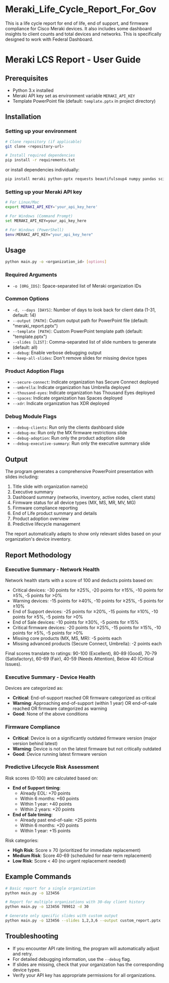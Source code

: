 # Meraki_Life_Cycle_Report_For_Gov
This is a life cycle report for end of life, end of support, and firmware compliance for Cisco Meraki devices. It also includes some dashboard insights to client counts and total devices and networks. This is specifically designed to work with Federal Dashboard.


# Meraki LCS Report - User Guide

## Prerequisites
- Python 3.x installed
- Meraki API key set as environment variable `MERAKI_API_KEY`
- Template PowerPoint file (default: `template.pptx` in project directory)

## Installation

### Setting up your environment
```bash
# Clone repository (if applicable)
git clone <repository-url>

# Install required dependencies
pip install -r requirements.txt
```

or install dependencies individually:

```bash
pip install meraki python-pptx requests beautifulsoup4 numpy pandas scikit-learn python-dateutil
```

### Setting up your Meraki API key
```bash
# For Linux/Mac
export MERAKI_API_KEY='your_api_key_here'

# For Windows (Command Prompt)
set MERAKI_API_KEY=your_api_key_here

# For Windows (PowerShell)
$env:MERAKI_API_KEY="your_api_key_here"
```

## Usage
```bash
python main.py -o <organization_id> [options]
```

### Required Arguments
- `-o [ORG_IDS]`: Space-separated list of Meraki organization IDs

### Common Options
- `-d, --days [DAYS]`: Number of days to look back for client data (1-31, default: 14)
- `--output [PATH]`: Custom output path for PowerPoint file (default: "meraki_report.pptx")
- `--template [PATH]`: Custom PowerPoint template path (default: "template.pptx")
- `--slides [LIST]`: Comma-separated list of slide numbers to generate (default: all)
- `--debug`: Enable verbose debugging output
- `--keep-all-slides`: Don't remove slides for missing device types

### Product Adoption Flags
- `--secure-connect`: Indicate organization has Secure Connect deployed
- `--umbrella`: Indicate organization has Umbrella deployed
- `--thousand-eyes`: Indicate organization has Thousand Eyes deployed
- `--spaces`: Indicate organization has Spaces deployed
- `--xdr`: Indicate organization has XDR deployed

### Debug Module Flags
- `--debug-clients`: Run only the clients dashboard slide
- `--debug-mx`: Run only the MX firmware restrictions slide
- `--debug-adoption`: Run only the product adoption slide
- `--debug-executive-summary`: Run only the executive summary slide

## Output
The program generates a comprehensive PowerPoint presentation with slides including:

1. Title slide with organization name(s)
2. Executive summary
3. Dashboard summary (networks, inventory, active nodes, client stats)
4. Firmware status for all device types (MX, MS, MR, MV, MG)
5. Firmware compliance reporting
6. End of Life product summary and details
7. Product adoption overview
8. Predictive lifecycle management

The report automatically adapts to show only relevant slides based on your organization's device inventory.

## Report Methodology

### Executive Summary - Network Health
Network health starts with a score of 100 and deducts points based on:
- Critical devices: -30 points for ≥25%, -20 points for ≥15%, -10 points for ≥5%, -5 points for >0%
- Warning devices: -15 points for ≥40%, -10 points for ≥25%, -5 points for ≥10%
- End of Support devices: -25 points for ≥20%, -15 points for ≥10%, -10 points for ≥5%, -5 points for >0%
- End of Sale devices: -10 points for ≥30%, -5 points for ≥15%
- Critical firmware devices: -20 points for ≥25%, -15 points for ≥15%, -10 points for ≥5%, -5 points for >0%
- Missing core products (MX, MS, MR): -5 points each
- Missing advanced products (Secure Connect, Umbrella): -2 points each

Final scores translate to ratings: 90-100 (Excellent), 80-89 (Good), 70-79 (Satisfactory), 
60-69 (Fair), 40-59 (Needs Attention), Below 40 (Critical Issues).

### Executive Summary - Device Health
Devices are categorized as:
- **Critical**: End-of-support reached OR firmware categorized as critical
- **Warning**: Approaching end-of-support (within 1 year) OR end-of-sale reached OR firmware categorized as warning
- **Good**: None of the above conditions

### Firmware Compliance
- **Critical**: Device is on a significantly outdated firmware version (major version behind latest)
- **Warning**: Device is not on the latest firmware but not critically outdated
- **Good**: Device running latest firmware version

### Predictive Lifecycle Risk Assessment
Risk scores (0-100) are calculated based on:
- **End of Support timing**: 
  - Already EOL: +70 points
  - Within 6 months: +60 points
  - Within 1 year: +40 points
  - Within 2 years: +20 points
- **End of Sale timing**:
  - Already past end-of-sale: +25 points
  - Within 6 months: +20 points
  - Within 1 year: +15 points

Risk categories:
- **High Risk**: Score ≥ 70 (prioritized for immediate replacement)
- **Medium Risk**: Score 40-69 (scheduled for near-term replacement)
- **Low Risk**: Score < 40 (no urgent replacement needed)

## Example Commands
```bash
# Basic report for a single organization
python main.py -o 123456

# Report for multiple organizations with 30-day client history
python main.py -o 123456 789012 -d 30

# Generate only specific slides with custom output
python main.py -o 123456 --slides 1,2,3,6 --output custom_report.pptx
```

## Troubleshooting
- If you encounter API rate limiting, the program will automatically adjust and retry.
- For detailed debugging information, use the `--debug` flag.
- If slides are missing, check that your organization has the corresponding device types.
- Verify your API key has appropriate permissions for all organizations.
